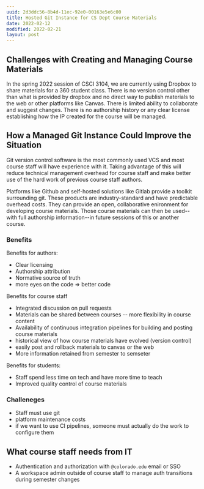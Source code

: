 ```yaml
---
uuid: 2d3ddc56-8b4d-11ec-92e0-00163e5e6c00
title: Hosted Git Instance for CS Dept Course Materials
date: 2022-02-12
modified: 2022-02-21
layout: post
---
```


## Challenges with Creating and Managing Course Materials

In the spring 2022 session of CSCI 3104, we are currently using Dropbox to share materials for a 360 student class. There is no version control other than what is provided by dropbox and no direct way to publish materials to the web or other platforms like Canvas. There is limited ability to collaborate and suggest changes. There is no authorship history or any clear license establishing how the IP created for the course will be managed.

## How a Managed Git Instance Could Improve the Situation

Git version control software is the most commonly used VCS and most course staff will have experience with it. Taking advantage of this will reduce technical management overhead for course staff and make better use of the hard work of previous course staff authors.

Platforms like Github and self-hosted solutions like Gitlab provide a toolkit surrounding git. These products are industry-standard and have predictable overhead costs. They can provide an open, collaborative enironment for developing course materials. Those course materials can then be used--with full authorship information--in future sessions of this or another course.

### Benefits

Benefits for authors:

* Clear licensing
* Authorship attribution
* Normative source of truth
* more eyes on the code => better code

Benefits for course staff

* Integrated discussion on pull requests
* Materials can be shared between courses -- more flexibility in course content
* Availability of continuous integration pipelines for building and posting course materials
* historical view of how course materials have evolved (version control)
* easily post and rollback materials to canvas or the web
* More information retained from semester to semseter

Benefits for students:

* Staff spend less time on tech and have more time to teach
* Improved quality control of course materials

### Challeneges

* Staff must use git
* platform maintenance costs
* if we want to use CI pipelines, someone must actually do the work to configure them

## What course staff needs from IT

* Authentication and authorization with `@colorado.edu` email or SSO
* A workspace admin outside of course staff to manage auth transitions during semester changes
